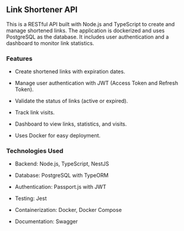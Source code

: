 ## Link Shortener API

This is a RESTful API built with Node.js and TypeScript to create and manage shortened links. The application is dockerized and uses PostgreSQL as the database. It includes user authentication and a dashboard to monitor link statistics.

### Features

- Create shortened links with expiration dates.

- Manage user authentication with JWT (Access Token and Refresh Token).

- Validate the status of links (active or expired).

- Track link visits.

- Dashboard to view links, statistics, and visits.

- Uses Docker for easy deployment.

### Technologies Used

- Backend: Node.js, TypeScript, NestJS

- Database: PostgreSQL with TypeORM

- Authentication: Passport.js with JWT

- Testing: Jest

- Containerization: Docker, Docker Compose

- Documentation: Swagger
